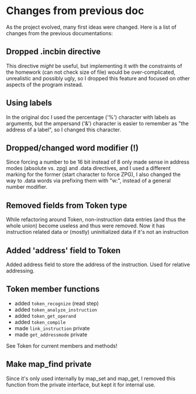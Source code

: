 # Changes from previous doc

As the project evolved, many first ideas were changed. Here is a list of changes from the previous documentations:

## Dropped .incbin directive

This directive *might* be useful, but implementing it with the constraints of the homework (can not check size of file) would be over-complicated, unrealistic and possibly ugly, so I dropped this feature and focused on other aspects of the program instead.

## Using labels

In the original doc I used the percentage ('%') character with labels as arguments, but the ampersand ('&') character is easier to remember as "the address of a label", so I changed this character.

## Dropped/changed word modifier (!)

Since forcing a number to be 16 bit instead of 8 only made sense in address modes (absolute vs. zpg) and .data directives, and I used a different marking for the former (start character to force ZPG), I also changed the way to .data words via prefixing them with "w:", instead of a general number modifier.

## Removed fields from Token type

While refactoring around Token, non-instruction data entries (and thus the whole union) become useless and thus were removed. Now it has instruction related data or (mostly) uninitialized data if it's not an instruction

## Added 'address' field to Token

Added address field to store the address of the instruction. Used for relative addressing.

## Token member functions

- added `token_recognize` (read step)
- added `token_analyze_instruction`
- added `token_get_operand`
- added `token_compile`
- made `link_instruction` private
- made `get_addressmode` private

See Token for current members and methods!

## Make map_find private

Since it's only used internally by map_set and map_get, I removed this function from the private interface, but kept it for internal use.